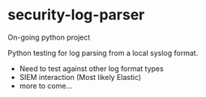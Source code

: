 # security-log-parser
On-going python project

Python testing for log parsing from a local syslog format.
- Need to test against other log format types
- SIEM interaction (Most likely Elastic)
- more to come...
